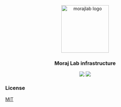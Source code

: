 <div align="center">
<img src="https://avatars.githubusercontent.com/u/79711597?s=200&v=4" alt="morajlab logo" width="150px">
<h3><b>Moraj Lab</b> infrastructure</h3>
</div>
<div align="center">
<img src="https://img.shields.io/badge/license-MIT-green">
<img src="https://img.shields.io/badge/status-up-brightgreen">
</div>

### License

[MIT](./LICENSE)
